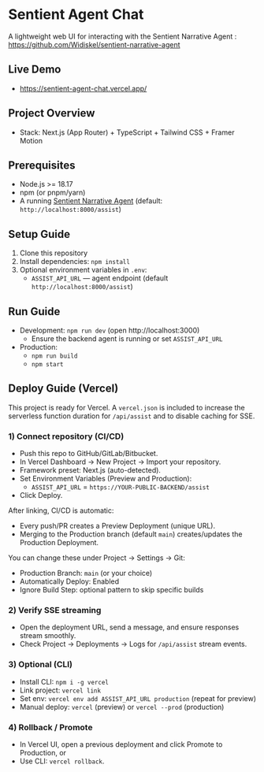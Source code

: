 # Sentient Agent Chat

A lightweight web UI for interacting with the Sentient Narrative Agent : https://github.com/Widiskel/sentient-narrative-agent

## Live Demo

- https://sentient-agent-chat.vercel.app/

## Project Overview
- Stack: Next.js (App Router) + TypeScript + Tailwind CSS + Framer Motion

## Prerequisites
- Node.js >= 18.17
- npm (or pnpm/yarn)
- A running [Sentient Narrative Agent](https://github.com/Widiskel/sentient-narrative-agent) (default: `http://localhost:8000/assist`)

## Setup Guide
1. Clone this repository
2. Install dependencies: `npm install`
3. Optional environment variables in `.env`:
   - `ASSIST_API_URL` — agent endpoint (default `http://localhost:8000/assist`)

## Run Guide
- Development: `npm run dev` (open http://localhost:3000)
  - Ensure the backend agent is running or set `ASSIST_API_URL`
- Production:
  - `npm run build`
  - `npm start`

## Deploy Guide (Vercel)

This project is ready for Vercel. A `vercel.json` is included to increase the serverless function duration for `/api/assist` and to disable caching for SSE.

### 1) Connect repository (CI/CD)
- Push this repo to GitHub/GitLab/Bitbucket.
- In Vercel Dashboard → New Project → Import your repository.
- Framework preset: Next.js (auto-detected).
- Set Environment Variables (Preview and Production):
  - `ASSIST_API_URL` = `https://YOUR-PUBLIC-BACKEND/assist`
- Click Deploy.

After linking, CI/CD is automatic:
- Every push/PR creates a Preview Deployment (unique URL).
- Merging to the Production branch (default `main`) creates/updates the Production Deployment.

You can change these under Project → Settings → Git:
- Production Branch: `main` (or your choice)
- Automatically Deploy: Enabled
- Ignore Build Step: optional pattern to skip specific builds

### 2) Verify SSE streaming
- Open the deployment URL, send a message, and ensure responses stream smoothly.
- Check Project → Deployments → Logs for `/api/assist` stream events.

### 3) Optional (CLI)
- Install CLI: `npm i -g vercel`
- Link project: `vercel link`
- Set env: `vercel env add ASSIST_API_URL production` (repeat for preview)
- Manual deploy: `vercel` (preview) or `vercel --prod` (production)

### 4) Rollback / Promote
- In Vercel UI, open a previous deployment and click Promote to Production, or
- Use CLI: `vercel rollback`.
